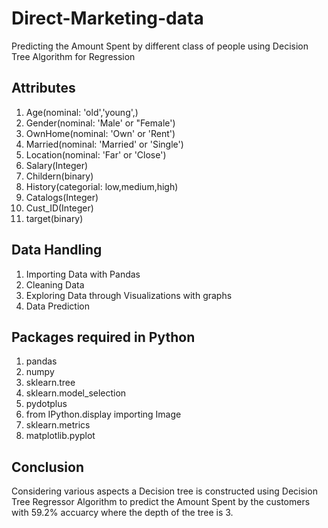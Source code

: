 # Direct-Marketing-data
Predicting the Amount Spent by different class of people using Decision Tree  Algorithm for Regression

## Attributes
1)  Age(nominal: 'old','young',)
2)  Gender(nominal: 'Male' or "Female')
3)  OwnHome(nominal: 'Own' or 'Rent')
4)  Married(nominal: 'Married' or 'Single')
5)  Location(nominal: 'Far' or 'Close')
6)  Salary(Integer)
7)  Childern(binary)
8)  History(categorial: low,medium,high) 
9)  Catalogs(Integer) 
10) Cust_ID(Integer)
11) target(binary)

## Data Handling
1) Importing Data with Pandas
2) Cleaning Data
3) Exploring Data through Visualizations with graphs
4) Data Prediction

## Packages required in Python
1) pandas
2) numpy
3) sklearn.tree
4) sklearn.model_selection
5) pydotplus
6) from IPython.display importing Image
7) sklearn.metrics
8) matplotlib.pyplot

## Conclusion
Considering various aspects a Decision tree is constructed using Decision Tree Regressor
Algorithm to predict the Amount Spent by the customers with 59.2% accuarcy where the depth
of the tree is 3.
